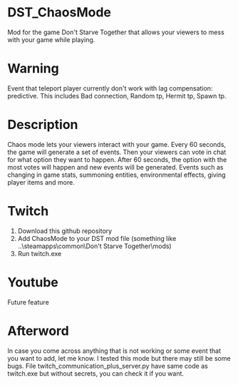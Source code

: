 # DST_ChaosMode

Mod for the game Don't Starve Together that allows your viewers to mess with your game while playing.

# Warning

Event that teleport player currently don't work with lag compensation: predictive.
This includes Bad connection, Random tp, Hermit tp, Spawn tp.

# Description

Chaos mode lets your viewers interact with your game. Every 60 seconds, the game will generate a set of events. Then your viewers can vote in chat for what option they want to happen. 
After 60 seconds, the option with the most votes will happen and new events will be generated. Events such as changing in game stats, summoning entities, environmental effects, giving player items and more.

# Twitch

1. Download this github repository
2. Add ChaosMode to your DST mod file (something like ..\steamapps\common\Don't Starve Together\mods)
3. Run twitch.exe

# Youtube

Future feature

# Afterword

In case you come across anything that is not working or some event that you want to add, let me know. I tested this mode but there may still be some bugs. 
File twitch_communication_plus_server.py have same code as twitch.exe but without secrets, you can check it if you want.
